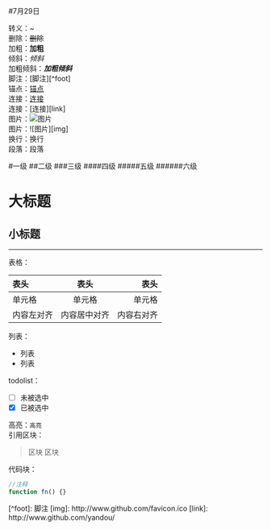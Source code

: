 #7月29日

转义：\~  
删除：~~删除~~  
加粗：**加粗**  
倾斜：*倾斜*  
加粗倾斜：***加粗倾斜***  
脚注：[脚注][^foot]  
锚点：[锚点](#anchor)  
连接：[连接](http://www.github.com/yandou/)  
连接：[连接][link]  
图片：![图片](http://www.github.com/favicon.ico)  
图片：![图片][img]  
换行：换行  
段落：段落 

#一级
##二级
###三级
####四级
#####五级
######六级

大标题
=
小标题
-


---


表格：  

|表头|表头|表头|
|:---|:---:|---:|
|单元格|单元格|单元格|
|内容左对齐|内容居中对齐|内容右对齐|

列表：    
- 列表
- 列表

todolist：  
- [ ] 未被选中
- [x] 已被选中

高亮：`高亮`  
引用区块：  
> 区块
> 区块

代码块：  
```javascript
//注释
function fn() {}
```

<div id="anchor"></div>
[^foot]: 脚注
[img]: http://www.github.com/favicon.ico  
[link]: http://www.github.com/yandou/

